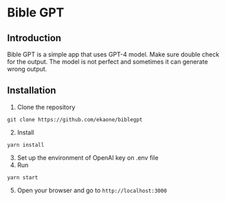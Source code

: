 # Bible GPT

## Introduction

Bible GPT is a simple app that uses GPT-4 model. Make sure double check for the output. The model is not perfect and sometimes it can generate wrong output. 

## Installation

1. Clone the repository
```
git clone https://github.com/ekaone/biblegpt
```
2. Install
```
yarn install
```
3. Set up the environment of OpenAI key on .env file
4. Run
```
yarn start
```
5. Open your browser and go to `http://localhost:3000`